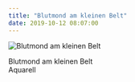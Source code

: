 ```yaml
---
title: "Blutmond am kleinen Belt"
date: 2019-10-12 08:07:00
---
```

![Blutmond am kleinen Belt](/img/malerei/blutmond-am-kleinen-belt.jpg)

Blutmond am kleinen Belt<br>
Aquarell
